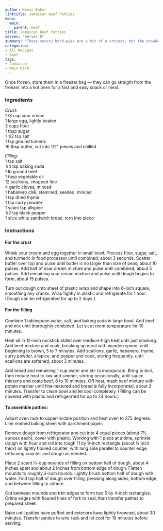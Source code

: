 ```yaml
---
author: Kevin Baker
linktitle: Jamaican Beef Patties
menu:
  main:
    parent: beef
title: Jamaican Beef Patties
serves: "Serves 8"
summary: "These savory hand-pies are a bit of a project, but the unbaked pies freeze beautifully. "
categories:
- All Recipes
- Beef
tags:
- Jamaican
- Main Dish
---
```

Once frozen, store them in a freezer bag — they can go straight from the freezer into a hot oven for a fast and easy snack or meal.

### Ingredients

<div class="ingredient-list">

*Crust:*  
2/3 cup sour cream   
1 large egg, lightly beaten   
3 cups flour   
1 tbsp sugar   
1 1/2 tsp salt  
1 tsp ground tumeric  
16 tbsp butter, cut into 1/2" pieces and chilled  
  
*Filling:*  
1 tsp salt  
1/4 tsp baking soda  
1 lb ground beef  
1 tbsp vegetable oil  
12 scallions, chopped fine  
4 garlic cloves, minced  
1 habanero chili, stemmed, seeded, minced  
1 tsp dried thyme  
1 tsp curry powder  
1 scant tsp allspice   
1/2 tsp black pepper  
1 slice white sandwich bread, torn into piece   

</div>

### Instructions
#### For the crust
Whisk sour cream and egg together in small bowl. Process flour, sugar, salt, and turmeric in food processor until combined, about 3 seconds. Scatter butter over top and pulse until butter is no larger than size of peas, about 10 pulses. Add half of sour cream mixture and pulse until combined, about 5 pulses. Add remaining sour cream mixture and pulse until dough begins to form, about 15 pulses. 

Turn out dough onto sheet of plastic wrap and shape into 6-inch square, smoothing any cracks. Wrap tightly in plastic and refrigerate for 1 hour. (Dough can be refrigerated for up to 2 days.) 

#### For the filling
Combine 1 tablespoon water, salt, and baking soda in large bowl. Add beef and mix until thoroughly combined. Let sit at room temperature for 10 minutes. 

Heat oil in 12-inch nonstick skillet over medium-high heat until just smoking. Add beef mixture and cook, breaking up meat with wooden spoon, until beginning to brown, 5 to 7 minutes. Add scallions, garlic, habanero, thyme, curry powder, allspice, and pepper and cook, stirring frequently, until scallions are softened, about 3 minutes. 

Add bread and remaining 1 cup water and stir to incorporate. Bring to boil, then reduce heat to low and simmer, stirring occasionally, until sauce thickens and coats beef, 8 to 10 minutes. Off heat, mash beef mixture with potato masher until fine-textured and bread is fully incorporated, about 2 minutes. Transfer to clean bowl and let cool completely. (Filling can be covered with plastic and refrigerated for up to 24 hours.) 

#### To assemble patties:
Adjust oven rack to upper-middle position and heat oven to 375 degrees. Line rimmed baking sheet with parchment paper. 

Remove dough from refrigerator and cut into 4 equal pieces (about 7½ ounces each); cover with plastic. Working with 1 piece at a time, sprinkle dough with flour and roll into rough 11 by 9-inch rectangle (about ⅛ inch thick) on lightly floured counter, with long side parallel to counter edge, reflouring counter and dough as needed.   

Place 2 scant ⅓-cup mounds of filling on bottom half of dough, about 4 inches apart and about 2 inches from bottom edge of dough. Flatten mounds to roughly 3-inch rounds. Lightly brush bottom half of dough with water. Fold top half of dough over filling, pressing along sides, bottom edge, and between filling to adhere. 

Cut between mounds and trim edges to form two 5 by 4-inch rectangles. Crimp edges with floured tines of fork to seal, then transfer patties to prepared sheet. 

Bake until patties have puffed and exteriors have lightly browned, about 30 minutes. Transfer patties to wire rack and let cool for 10 minutes before serving. 